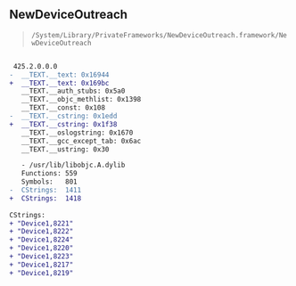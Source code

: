 ## NewDeviceOutreach

> `/System/Library/PrivateFrameworks/NewDeviceOutreach.framework/NewDeviceOutreach`

```diff

 425.2.0.0.0
-  __TEXT.__text: 0x16944
+  __TEXT.__text: 0x169bc
   __TEXT.__auth_stubs: 0x5a0
   __TEXT.__objc_methlist: 0x1398
   __TEXT.__const: 0x108
-  __TEXT.__cstring: 0x1edd
+  __TEXT.__cstring: 0x1f38
   __TEXT.__oslogstring: 0x1670
   __TEXT.__gcc_except_tab: 0x6ac
   __TEXT.__ustring: 0x30

   - /usr/lib/libobjc.A.dylib
   Functions: 559
   Symbols:   801
-  CStrings:  1411
+  CStrings:  1418
 
CStrings:
+ "Device1,8221"
+ "Device1,8222"
+ "Device1,8224"
+ "Device1,8220"
+ "Device1,8223"
+ "Device1,8217"
+ "Device1,8219"

```
